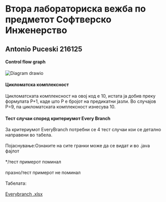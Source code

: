 # Втора лабораториска вежба по предметот Софтверско Инженерство


## Antonio Puceski 216125




#### Control flow graph

![Diagram drawio](https://github.com/Ton4ee/SI_2024_lab2_216125/assets/166876423/e97a08e4-29e4-4711-9950-e8dbb3530c79)


#### Цикломатска комплексност

  Цикломатската комплексност на овој код е 10, истата ја добив преку формулата P+1, каде што P е бројот на предикатни јазли. Во случајoв P=9, па цикломатската комплексност изнесува 10.


#### Тест случаи според критериумот Every Branch

За критериумот EveryBranch потребни се 4 тест случаи кои се детално направени во табела. <br />
<br />
Појаснување:Ознаките на сите гранки може да се видат и во .java фајлот <br />
<br />
*/тест примерот поминал <br />
<br />
празно/тест примерот не поминал <br />
<br />
Табелата: <br />
<br />
[Everybranch .xlsx](https://github.com/Ton4ee/SI_2024_lab2_216125/files/15445759/Everybranch.xlsx) <br />


